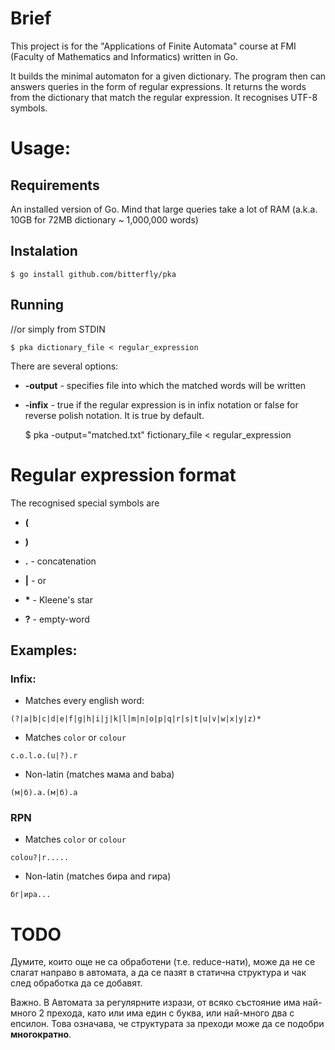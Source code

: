 # Brief

This project is for the "Applications of Finite Automata" course at FMI (Faculty of Mathematics and Informatics) written in Go.

It builds the minimal automaton for a given dictionary. The program then can answers queries in the form of regular expressions. It returns the words from the dictionary that match the regular expression.
It recognises UTF-8 symbols.

# Usage:

## Requirements

An installed version of Go.
Mind that large queries take a lot of RAM (a.k.a. 10GB for 72MB dictionary ~ 1,000,000 words)

## Instalation

    $ go install github.com/bitterfly/pka


## Running

//or simply from STDIN

    $ pka dictionary_file < regular_expression

There are several options:

* **-output** -  specifies file into which the matched words will be written
* **-infix** - true if the regular expression is in infix notation or false for reverse polish notation. It is true by default.

    $ pka -output="matched.txt" fictionary_file < regular_expression

# Regular expression format

The recognised special symbols are

* **(**

* **)**

* **.** - concatenation

* **|** - or

* **\*** - Kleene's star

* **?** - empty-word

## Examples:

### Infix:

* Matches every english word:

`(?|a|b|c|d|e|f|g|h|i|j|k|l|m|n|o|p|q|r|s|t|u|v|w|x|y|z)*`

* Matches `color` or `colour`

`c.o.l.o.(u|?).r`

* Non-latin (matches мама and baba)

`(м|б).а.(м|б).а`

### RPN

* Matches `color` or `colour`

`colou?|r.....`

* Non-latin (matches бира and гира)

`бг|ира...`


# TODO
Думите, които още не са обработени (т.е. reduce-нати), може да не се слагат направо в автомата, а да се пазят в статична структура и чак след обработка да се добавят.

Важно. В Автомата за регулярните изрази, от всяко състояние има най-много 2 прехода, като или има един с буква, или най-много два с епсилон. Това означава, че структурата за преходи може да се подобри **многократно**.
